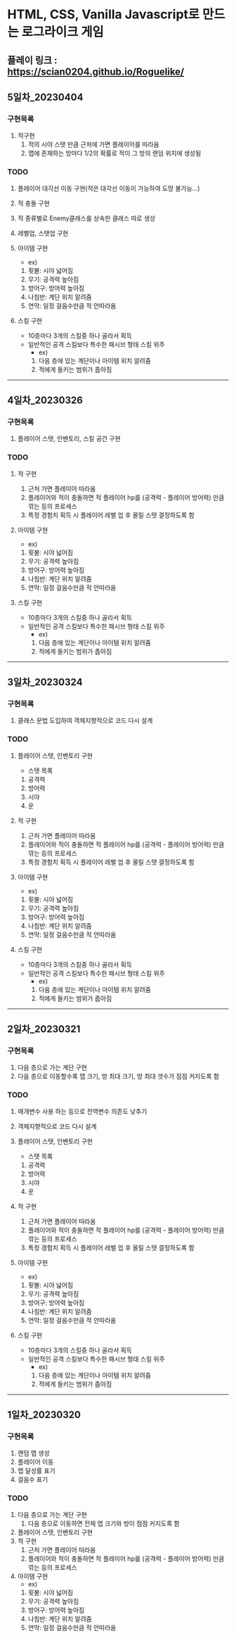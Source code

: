 # HTML, CSS, Vanilla Javascript로 만드는 로그라이크 게임
## 플레이 링크 : https://scian0204.github.io/Roguelike/

## 5일차_20230404
### 구현목록
1. 적구현
   1. 적의 시야 스탯 만큼 근처에 가면 플레이어를 따라옴
   2. 맵에 존재하는 방마다 1/2의 확률로 적이 그 방의 랜덤 위치에 생성됨
   
### TODO
1. 플레이어 대각선 이동 구현(적은 대각선 이동이 가능하여 도망 불가능...)
2. 적 충돌 구현
3. 적 종류별로 Enemy클래스를 상속한 클래스 따로 생성
4. 레벨업, 스탯업 구현
5. 아이템 구현
   - ex) 
   1. 횟불: 시야 넓어짐
   2. 무기: 공격력 높아짐
   3. 방어구: 방어력 높아짐
   4. 나침반: 계단 위치 알려줌
   5. 연막: 일정 걸음수만큼 적 안따라옴

6. 스킬 구현
   - 10층마다 3개의 스킬중 하나 골라서 획득
   - 일반적인 공격 스킬보다 특수한 패시브 형태 스킬 위주
     - ex) 
     1. 다음 층에 있는 계단이나 아이템 위치 알려줌
     2. 적에게 들키는 범위가 좁아짐

---
## 4일차_20230326
### 구현목록
1. 플레이어 스탯, 인벤토리, 스킬 공간 구현

### TODO
1. 적 구현
   1. 근처 가면 플레이어 따라옴
   2. 플레이어와 적이 충돌하면 적 플레이어 hp를 (공격력 - 플레이어 방어력) 만큼 깎는 등의 프로세스
   3. 특정 경험치 획득 시 플레이어 레벨 업 후 올릴 스탯 결정하도록 함

2. 아이템 구현
   - ex) 
   1. 횟불: 시야 넓어짐
   2. 무기: 공격력 높아짐
   3. 방어구: 방어력 높아짐
   4. 나침반: 계단 위치 알려줌
   5. 연막: 일정 걸음수만큼 적 안따라옴

3. 스킬 구현
   - 10층마다 3개의 스킬중 하나 골라서 획득
   - 일반적인 공격 스킬보다 특수한 패시브 형태 스킬 위주
     - ex) 
     1. 다음 층에 있는 계단이나 아이템 위치 알려줌
     2. 적에게 들키는 범위가 좁아짐


---
## 3일차_20230324
### 구현목록
1. 클래스 문법 도입하여 객체지향적으로 코드 다시 설계

### TODO
1. 플레이어 스탯, 인벤토리 구현
   - 스탯 목록
   1. 공격력
   2. 방어력
   3. 시야
   4. 운

2. 적 구현
   1. 근처 가면 플레이어 따라옴
   2. 플레이어와 적이 충돌하면 적 플레이어 hp를 (공격력 - 플레이어 방어력) 만큼 깎는 등의 프로세스
   3. 특정 경험치 획득 시 플레이어 레벨 업 후 올릴 스탯 결정하도록 함

3. 아이템 구현
   - ex) 
   1. 횟불: 시야 넓어짐
   2. 무기: 공격력 높아짐
   3. 방어구: 방어력 높아짐
   4. 나침반: 계단 위치 알려줌
   5. 연막: 일정 걸음수만큼 적 안따라옴

4. 스킬 구현
   - 10층마다 3개의 스킬중 하나 골라서 획득
   - 일반적인 공격 스킬보다 특수한 패시브 형태 스킬 위주
     - ex) 
     1. 다음 층에 있는 계단이나 아이템 위치 알려줌
     2. 적에게 들키는 범위가 좁아짐

---
## 2일차_20230321
### 구현목록
1. 다음 층으로 가는 계단 구현
2. 다음 층으로 이동할수록 맵 크기, 방 최대 크기, 방 최대 갯수가 점점 커지도록 함

### TODO
1. 매개변수 사용 하는 등으로 전역변수 의존도 낮추기
2. 객체지향적으로 코드 다시 설계

3. 플레이어 스탯, 인벤토리 구현
   - 스탯 목록
   1. 공격력
   2. 방어력
   3. 시야
   4. 운

4. 적 구현
   1. 근처 가면 플레이어 따라옴
   2. 플레이어와 적이 충돌하면 적 플레이어 hp를 (공격력 - 플레이어 방어력) 만큼 깎는 등의 프로세스
   3. 특정 경험치 획득 시 플레이어 레벨 업 후 올릴 스탯 결정하도록 함

5. 아이템 구현
   - ex) 
   1. 횟불: 시야 넓어짐
   2. 무기: 공격력 높아짐
   3. 방어구: 방어력 높아짐
   4. 나침반: 계단 위치 알려줌
   5. 연막: 일정 걸음수만큼 적 안따라옴

6. 스킬 구현
   - 10층마다 3개의 스킬중 하나 골라서 획득
   - 일반적인 공격 스킬보다 특수한 패시브 형태 스킬 위주
     - ex) 
     1. 다음 층에 있는 계단이나 아이템 위치 알려줌
     2. 적에게 들키는 범위가 좁아짐

---
## 1일차_20230320
### 구현목록
1. 랜덤 맵 생성
2. 플레이어 이동
3. 맵 달성률 표기
4. 걸음수 표기
   
### TODO
1. 다음 층으로 가는 계단 구현
   1. 다음 층으로 이동하면 전체 맵 크기와 방이 점점 커지도록 함
2. 플레이어 스탯, 인벤토리 구현
3. 적 구현
   1. 근처 가면 플레이어 따라옴
   2. 플레이어와 적이 충돌하면 적 플레이어 hp를 (공격력 - 플레이어 방어력) 만큼 깎는 등의 프로세스
4. 아이템 구현
   - ex) 
   1. 횟불: 시야 넓어짐
   2. 무기: 공격력 높아짐
   3. 방어구: 방어력 높아짐
   4. 나침반: 계단 위치 알려줌
   5. 연막: 일정 걸음수만큼 적 안따라옴